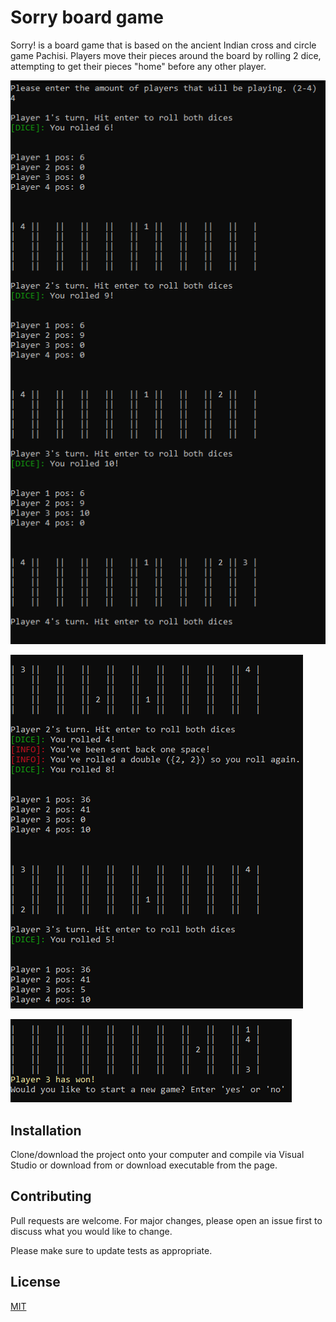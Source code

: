# Sorry board game

Sorry! is a board game that is based on the ancient Indian cross and circle game Pachisi. Players move their pieces around the board by rolling 2 dice, attempting to get their pieces "home" before any other player.

![ScreenShot](https://github.com/LGuerrero13/Sorry-Game/blob/master/images/Capture.PNG)

![ScreenShot](https://github.com/LGuerrero13/Sorry-Game/blob/master/images/Capture2.PNG)

![ScreenShot](https://github.com/LGuerrero13/Sorry-Game/blob/master/images/Capture3.PNG)

## Installation

Clone/download the project onto your computer and compile via Visual Studio or download from or download executable from the <releases> page.


## Contributing
Pull requests are welcome. For major changes, please open an issue first to discuss what you would like to change.

Please make sure to update tests as appropriate.

## License
[MIT](https://choosealicense.com/licenses/mit/)
